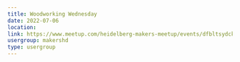 ```yaml
---
title: Woodworking Wednesday
date: 2022-07-06
location: 
link: https://www.meetup.com/heidelberg-makers-meetup/events/dfbltsydckbjb/
usergroup: makershd
type: usergroup
---
```

